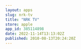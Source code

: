 ```yaml
---
layout: apps
slug: nrk-tv
title: "NRK TV"
store: apple
app_id: 385114898
date: 2022-11-14T13:13:02Z
published: 2010-08-13T20:24:20Z
---
```

